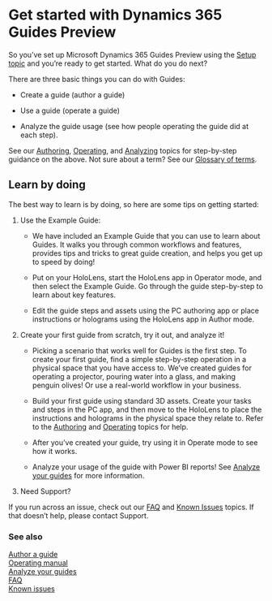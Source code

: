 

# Get started with Dynamics 365 Guides Preview

So you’ve set up Microsoft Dynamics 365 Guides Preview using the [Setup topic](setup.md) and you’re ready to get started. What do you do next?

There are three basic things you can do with Guides: 

- Create a guide (author a guide)

- Use a guide (operate a guide)

- Analyze the guide usage (see how people operating the guide did at each step). 

See our [Authoring](authoring-overview.md), [Operating](operator-guide.md), and  [Analyzing](analytics-guide.md) topics for step-by-step guidance on the above. Not sure about a  term? See our [Glossary of terms](glossary.md). 

## Learn by doing

The best way to learn is by doing, so here are some tips on getting started: 

1.	Use the Example Guide:

    - We have included an Example Guide that you can use to learn about Guides. It walks you through common workflows and features, provides tips and tricks to great guide creation, and helps you get up to speed by doing!

    - Put on your HoloLens, start the HoloLens app in Operator mode, and then select the Example Guide. Go through the guide step-by-step to learn about key features. 

    - Edit the guide steps and assets using the PC authoring app or place instructions or holograms using the HoloLens app in Author mode.


2.	Create your first guide from scratch, try it out, and analyze it!

     - Picking a scenario that works well for Guides is the first step. To create your first guide, find a simple step-by-step operation in a physical space that you have access to. We’ve created guides for operating a projector, pouring water into a glass, and making penguin olives! Or use a real-world workflow in your business. 

     - Build your first guide using standard 3D assets. Create your tasks and steps in the PC app, and then move to the HoloLens to place the instructions and holograms in the physical space they relate to. Refer to the [Authoring](authoring-overview.md) and [Operating](operator-guide.md) topics for help. 

     - After you’ve created your guide, try using it in Operate mode to see how it works. 

     - Analyze your usage of the guide with Power BI reports! See [Analyze your guides](analytics-guide.md) for more information. 

3.	Need Support?

If you run across an issue, check out our [FAQ](faq.md) and [Known Issues](known-issues.md) topics. If that doesn’t help, please contact Support.

### See also

[Author a guide](authoring-overview.md)<br>
[Operating manual](operator-guide.md)<br>
[Analyze your guides](analytics-guide.md)<br>
[FAQ](faq.md)<br>
[Known issues](known-issues.md)
